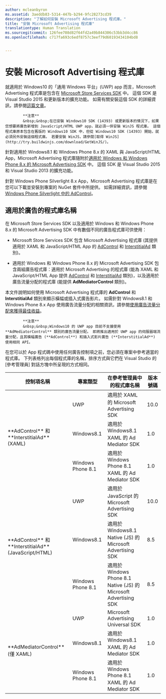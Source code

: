 ```yaml
---
author: mcleanbyron
ms.assetid: 3aeddb83-5314-447b-b294-9fc28273cd39
description: "了解如何安裝 Microsoft Advertising 程式庫。"
title: "安裝 Microsoft Advertising 程式庫"
translationtype: Human Translation
ms.sourcegitcommit: 126fee708d82f64fd2a49b844306c53bb3d4cc86
ms.openlocfilehash: c717fa693c6edf8757c3eef79d60193434104bd8


---
```


# 安裝 Microsoft Advertising 程式庫




就適用於 Windows10 的「通用 Windows 平台」(UWP) app 而言，Microsoft Advertising 程式庫是包含在 [Microsoft Store Services SDK](http://aka.ms/store-em-sdk) 中。 這個 SDK 是 Visual Studio 2015 和更新版本的擴充功能。 如需有關安裝這個 SDK 的詳細資訊，請參閱[這篇文章](microsoft-store-services-sdk.md)。

> 
            **注意**
            &nbsp;&nbsp;在已安裝 Windows10 SDK (14393) 或更新版本的情況下，如果您想要將廣告新增到 JavaScript/HTML UWP app，就必須一併安裝 WinJS 程式庫。 這個程式庫原本包含在舊版的 Windows10 SDK 中，但從 Windows10 SDK (14393) 開始，就必須另外安裝這個程式庫。 若要安裝 WinJS，請參閱[取得 WinJS](http://try.buildwinjs.com/download/GetWinJS/)。

針對適用於 Windows8.1 和 Windows Phone 8.x 的 XAML 與 JavaScript/HTML App，Microsoft Advertising 程式庫隨附於[適用於 Windows 和 Windows Phone 8.x 的 Microsoft Advertising SDK](http://aka.ms/store-8-sdk) 中。 這個 SDK 是 Visual Studio 2015 和 Visual Studio 2013 的擴充功能。

針對 Windows Phone Silverlight 8.x App，Microsoft Advertising 程式庫是在您可以下載並安裝到專案的 NuGet 套件中所提供。 如需詳細資訊，請參閱 [Windows Phone Silverlight 中的 AdControl](adcontrol-in-windows-phone-silverlight.md)。

## 適用於廣告的程式庫名稱


在 Microsoft Store Services SDK 以及適用於 Windows 和 Windows Phone 8.x 的 Microsoft Advertising SDK 中有數個不同的廣告程式庫可供使用：

* Microsoft Store Services SDK 包含 Microsoft Advertising 程式庫 (其提供適用於 XAML 和 JavaScript/HTML App 的 [AdControl](https://msdn.microsoft.com/library/windows/apps/microsoft.advertising.winrt.ui.adcontrol.aspx) 和 [InterstitialAd](https://msdn.microsoft.com/library/windows/apps/microsoft.advertising.winrt.ui.interstitialad.aspx) 類別)。

* 適用於 Windows 和 Windows Phone 8.x 的 Microsoft Advertising SDK 包含兩組廣告程式庫：適用於 Microsoft Advertising 的程式庫 (能為 XAML 和 JavaScript/HTML App 提供 [AdControl](https://msdn.microsoft.com/library/windows/apps/microsoft.advertising.winrt.ui.adcontrol.aspx) 和 [InterstitialAd](https://msdn.microsoft.com/library/windows/apps/microsoft.advertising.winrt.ui.interstitialad.aspx) 類別)，以及適用於廣告流量分配的程式庫 (能提供 **AdMediatorControl** 類別)。

本文件說明如何使用 Microsoft Advertising 程式庫的 **AdControl** 和 **InterstitialAd** 類別來顯示橫幅或插入式廣告影片。 如需針對 Windows8.1 和 Windows Phone 8.x App 使用廣告流量分配的相關資訊，請參閱[使用廣告流量分配來獲得最佳收益](https://msdn.microsoft.com/library/windows/apps/xaml/dn864359.aspx)。

>
            **注意**
            &nbsp;&nbsp;Windows10 的 UWP app 目前不支援使用 **AdMediatorControl** 類別的廣告流量分配。 即將推出適用於 UWP app 的伺服器端流量分配，且其橫幅廣告 (**AdControl**) 和插入式影片廣告 (**InterstitialAd**) 使用相同 API。

在您可以於 App 程式碼中使用任何廣告控制項之前，您必須在專案中參考適當的程式庫。 下列表格列出每個程式庫的名稱，排序方式與它們在 Visual Studio 的 [參考管理員] 對話方塊中所呈現的方式相同。


<table>
    <thead>
        <tr><th>控制項名稱</th><th>專案類型</th><th>在參考管理員中的程式庫名稱</th><th>版本號碼</th></tr>
    </thead>
    <tbody>
    <tr>
            <td rowspan="3">
            **AdControl** 和 **InterstitialAd** (XAML)</td>
            <td>UWP</td>
            <td>適用於 XAML 的 Microsoft Advertising SDK</td>
            <td>10.0</td>
        </tr>
        <tr>
            <td>Windows8.1</td>
            <td>適用於 Windows8.1 XAML 的 Ad Mediator SDK</td>
            <td>1.0</td>
        </tr>
        <tr>
            <td>Windows Phone 8.1</td>
            <td>適用於 Windows Phone 8.1 XAML 的 Ad Mediator SDK</td>
            <td>1.0</td>
        </tr>
    <tr>
            <td rowspan="3">
            **AdControl** 和 **InterstitialAd** (JavaScript/HTML)</td>
            <td>UWP</td>
            <td>適用於 JavaScript 的 Microsoft Advertising SDK</td>
            <td>10.0</td>
        </tr>
        <tr>
            <td>Windows8.1</td>
            <td>適用於 Windows8.1 Native (JS) 的 Microsoft Advertising SDK</td>
            <td>8.5</td>
        </tr>
        <tr>
            <td>Windows Phone 8.1</td>
            <td>適用於 Windows Phone 8.1 Native (JS) 的 Microsoft Advertising SDK</td>
            <td>8.5</td>
        </tr>
    <tr>
            <td rowspan="3">
            **AdMediatorControl** (僅 XAML)</td>
            <td>UWP</td>
            <td>Microsoft Advertising Universal SDK</td>
            <td>1.0</td>
        </tr>
        <tr>
            <td>Windows8.1</td>
            <td>適用於 Windows8.1 XAML 的 Ad Mediator SDK</td>
            <td>1.0</td>
        </tr>
        <tr>
            <td>Windows Phone 8.1</td>
            <td>適用於 Windows Phone 8.1 XAML 的 Ad Mediator SDK</td>
            <td>1.0</td>
        </tr>
    </tbody>
</table>

 

 

 



<!--HONumber=Nov16_HO1-->


